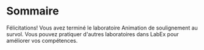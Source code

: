 # Sommaire

Félicitations! Vous avez terminé le laboratoire Animation de soulignement au survol. Vous pouvez pratiquer d'autres laboratoires dans LabEx pour améliorer vos compétences.
